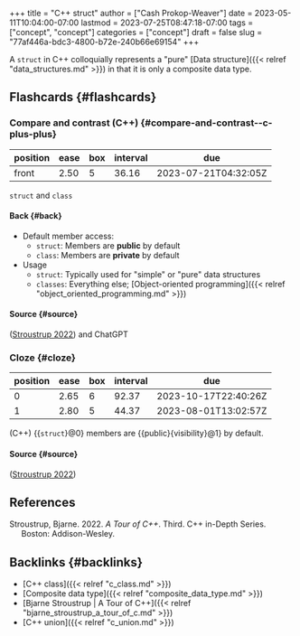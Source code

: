 +++
title = "C++ struct"
author = ["Cash Prokop-Weaver"]
date = 2023-05-11T10:04:00-07:00
lastmod = 2023-07-25T08:47:18-07:00
tags = ["concept", "concept"]
categories = ["concept"]
draft = false
slug = "77af446a-bdc3-4800-b72e-240b66e69154"
+++

A `struct` in C++ colloquially represents a "pure" [Data structure]({{< relref "data_structures.md" >}}) in that it is only a composite data type.


## Flashcards {#flashcards}


### Compare and contrast (C++) {#compare-and-contrast--c-plus-plus}

| position | ease | box | interval | due                  |
|----------|------|-----|----------|----------------------|
| front    | 2.50 | 5   | 36.16    | 2023-07-21T04:32:05Z |

`struct` and `class`


#### Back {#back}

-   Default member access:
    -   `struct`: Members are **public** by default
    -   `class`: Members are **private** by default
-   Usage
    -   `struct`: Typically used for "simple" or "pure" data structures
    -   `classes`: Everything else; [Object-oriented programming]({{< relref "object_oriented_programming.md" >}})


#### Source {#source}

(<a href="#citeproc_bib_item_1">Stroustrup 2022</a>) and ChatGPT


### Cloze {#cloze}

| position | ease | box | interval | due                  |
|----------|------|-----|----------|----------------------|
| 0        | 2.65 | 6   | 92.37    | 2023-10-17T22:40:26Z |
| 1        | 2.80 | 5   | 44.37    | 2023-08-01T13:02:57Z |

(C++) {{`struct`}@0} members are {{public}{visibility}@1} by default.


#### Source {#source}

(<a href="#citeproc_bib_item_1">Stroustrup 2022</a>)

## References

<style>.csl-entry{text-indent: -1.5em; margin-left: 1.5em;}</style><div class="csl-bib-body">
  <div class="csl-entry"><a id="citeproc_bib_item_1"></a>Stroustrup, Bjarne. 2022. <i>A Tour of C++</i>. Third. C++ in-Depth Series. Boston: Addison-Wesley.</div>
</div>


## Backlinks {#backlinks}

-   [C++ class]({{< relref "c_class.md" >}})
-   [Composite data type]({{< relref "composite_data_type.md" >}})
-   [Bjarne Stroustrup | A Tour of C++]({{< relref "bjarne_stroustrup_a_tour_of_c.md" >}})
-   [C++ union]({{< relref "c_union.md" >}})
